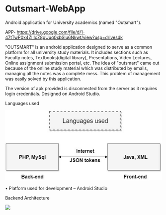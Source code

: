 # Outsmart-WebApp
Android application for University academics (named "Outsmart").

APP- https://drive.google.com/file/d/1-47tTwP0x4ZIIIcZ8gUuq0xbSlu6Nkwt/view?usp=drivesdk

"OUTSMART" is an android application designed to serve as a common platform for all university study materials.
It includes sections such as Faculty notes, Textbooks(digital library), Presentations, Video Lectures, Online assignment submission portal, etc. 
The idea of "outsmart" came out because of the online study material which was distributed by emails, managing all the notes was a complete mess.
This problem of management was easily solved by this application.

The version of apk provided is disconnected from the server as it requires login credentials.
Designed on Android Studio.


Languages used
       
![](img/lang.jpg)

•	Platform used for development – Android Studio

Backend Architecture

![](arch.jpg)
